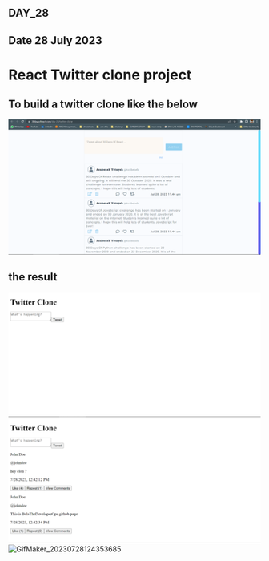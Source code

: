 ## DAY_28
## Date 28 July 2023 

# React Twitter clone project 
## To build a twitter clone like the below
![Alt text](image-2.png)


## the result
![Alt text](image-1.png)
![Alt text](image.png)
![GifMaker_20230728124353685](https://github.com/TheDeveloperOps/30_days_of_react/assets/82383377/342753e8-93b5-40fc-b84f-d45d6edef2dd)

